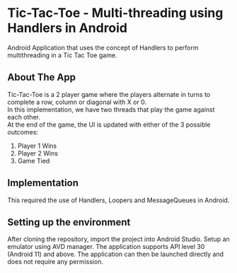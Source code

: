 # Tic-Tac-Toe - Multi-threading using Handlers in Android 
Android Application that uses the concept of Handlers to perform multithreading in a Tic Tac Toe game.

## About The App
Tic-Tac-Toe is a 2 player game where the players alternate in turns to complete a row, column or diagonal with X or 0. <br>
In this implementation, we have two threads that play the game against each other. <br>
At the end of the game, the UI is updated with either of the 3 possible outcomes:
1. Player 1 Wins
2. Player 2 Wins
3. Game Tied

## Implementation
This required the use of Handlers, Loopers and MessageQueues in Android.

## Setting up the environment
After cloning the repository, import the project into Android Studio. Setup an emulator using AVD manager. The application supports API level 30 (Android 11) and above. The application can then be launched directly and does not require any permission.
